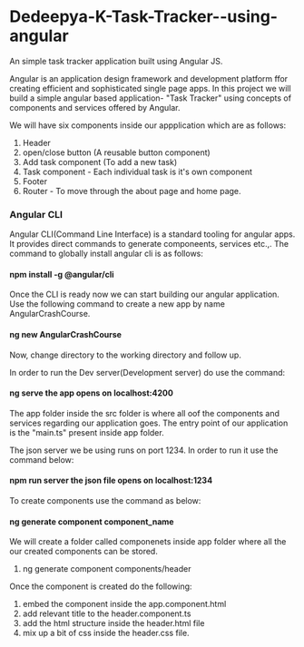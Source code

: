 # Dedeepya-K-Task-Tracker--using-angular
An simple task tracker application built using Angular JS.

Angular is an application design framework and development platform ffor creating efficient and sophisticated single page apps.
In this project we will build a simple angular based application- "Task Tracker" using concepts of components and services offered by Angular.

We will have six components inside our appplication which are as follows:

1. Header
2. open/close button (A reusable button component)
3. Add task component (To add a new task)
4. Task component - Each individual task is it's own component
5. Footer
6. Router - To move through the about page and home page.


### Angular CLI 
Angular CLI(Command Line Interface) is a standard tooling for angular apps. It provides direct commands to generate componeents, services etc.,.
The command to globally install angular cli is as follows:

#### npm install -g @angular/cli

Once the CLI is ready now we can start building our angular application. Use the following command to create a new app by name AngularCrashCourse.

#### ng new AngularCrashCourse

Now, change directory to the working directory and follow up.

In order to run the Dev server(Development server) do use the command:

#### ng serve          the app opens on localhost:4200


The app folder inside the src folder is where all oof the components and services regarding our application goes. The entry point of our application is the "main.ts" present inside app folder.

The json server we be using runs on port 1234. In order to run it use the command below:
#### npm run server        the json file opens on localhost:1234


To create components use the command as below:
#### ng generate component component_name

We will create a folder called componenets inside app folder where all the our created components can be stored.

1. ng generate component components/header

Once the component is created do the following:
1. embed the component inside the app.component.html
2. add relevant title to the header.component.ts
3. add the html structure inside the header.html file
4. mix up a bit of css inside the header.css file.
